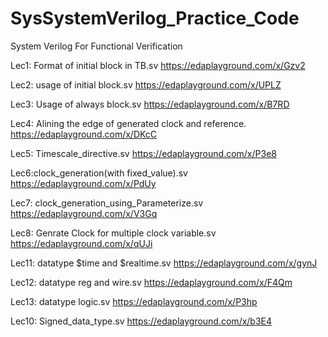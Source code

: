 # SysSystemVerilog_Practice_Code
System Verilog For Functional Verification

Lec1: Format of initial block in TB.sv
https://edaplayground.com/x/Gzv2

Lec2: usage of initial block.sv
https://edaplayground.com/x/UPLZ   

Lec3: Usage of always block.sv
https://edaplayground.com/x/B7RD

Lec4: Alining the edge of generated clock and reference.
https://edaplayground.com/x/DKcC

Lec5: Timescale_directive.sv
https://edaplayground.com/x/P3e8

Lec6:clock_generation(with fixed_value).sv
https://edaplayground.com/x/PdUy

Lec7: clock_generation_using_Parameterize.sv
https://edaplayground.com/x/V3Gq

Lec8: Genrate Clock for multiple clock variable.sv
https://edaplayground.com/x/qUJi

Lec11: datatype $time and $realtime.sv
https://edaplayground.com/x/gynJ

Lec12: datatype reg and wire.sv
https://edaplayground.com/x/F4Qm

Lec13: datatype logic.sv
https://edaplayground.com/x/P3hp










Lec10: Signed_data_type.sv
https://edaplayground.com/x/b3E4






